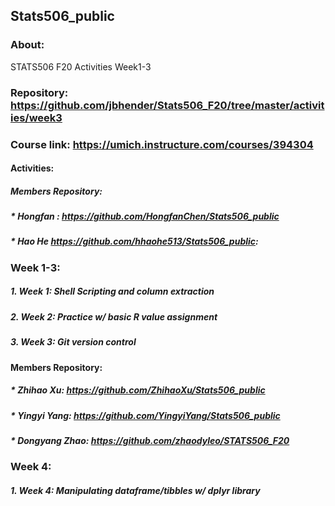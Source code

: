 ## Stats506_public
### About: 
STATS506 F20 Activities Week1-3 
###   Repository: https://github.com/jbhender/Stats506_F20/tree/master/activities/week3
###   Course link: https://umich.instructure.com/courses/394304

#### Activities:
##### Members Repository:
##### * Hongfan : https://github.com/HongfanChen/Stats506_public
##### * Hao He  https://github.com/hhaohe513/Stats506_public:

### Week 1-3:
#####	1. Week 1: Shell Scripting and column extraction  
#####	2. Week 2: Practice w/ basic R value assignment
#####	3. Week 3: Git version control

#### Members Repository:
##### * Zhihao Xu: https://github.com/ZhihaoXu/Stats506_public
##### * Yingyi Yang: https://github.com/YingyiYang/Stats506_public
##### * Dongyang Zhao: https://github.com/zhaodyleo/STATS506_F20

### Week 4:
##### 1. Week 4: Manipulating dataframe/tibbles w/ dplyr library
